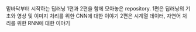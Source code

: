 밑바닥부터 시작하는 딥러닝 1편과 2편을 함께 모아놓은 repository.
1편은 딥러닝의 기초와 영상 및 이미지 처리를 위한 CNN에 대한 이야기
2편은 시계열 데이터, 자연어 처리를 위한 RNN에 대한 이야기
